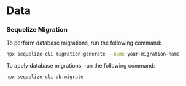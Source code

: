 # Data

### Sequelize Migration

To perform database migrations, run the following command:

```bash
npx sequelize-cli migration:generate --name your-migration-name
```

To apply database migrations, run the following command:
```bash
npx sequelize-cli db:migrate
```